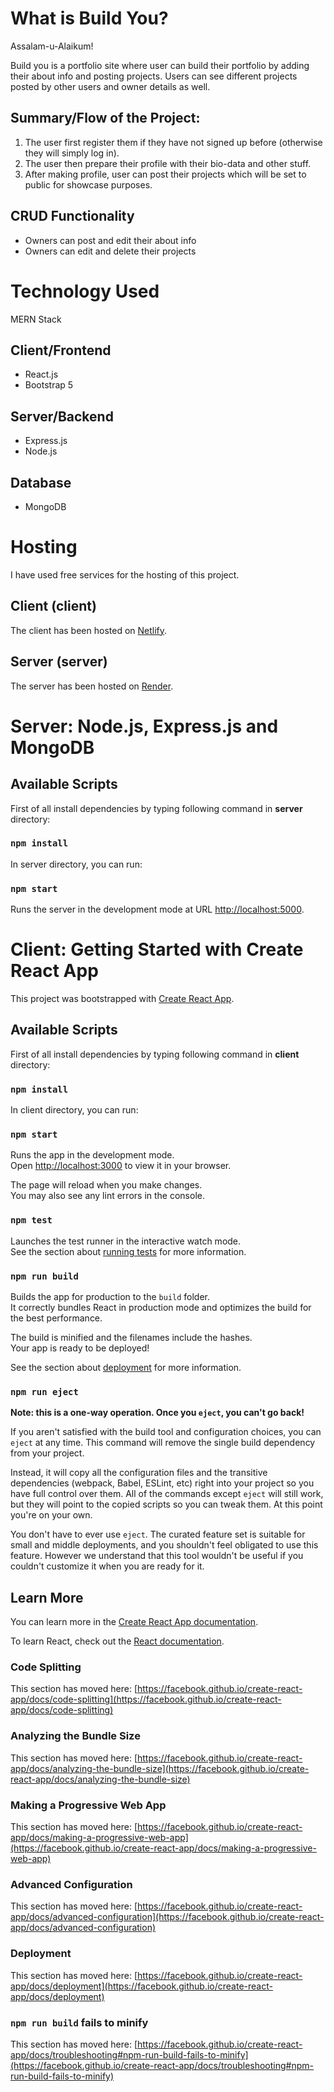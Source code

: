 # What is Build You?

Assalam-u-Alaikum!

Build you is a portfolio site where user can build their portfolio by adding their about info and posting projects. Users can see different projects posted by other users and owner details as well.

## Summary/Flow of the Project:

1. The user first register them if they have not signed up before (otherwise they will simply log in).
2. The user then prepare their profile with their bio-data and other stuff.
3. After making profile, user can post their projects which will be set to public for showcase purposes.

## CRUD Functionality

* Owners can post and edit their about info
* Owners can edit and delete their projects


# Technology Used

MERN Stack

## Client/Frontend

* React.js
* Bootstrap 5

## Server/Backend

* Express.js
* Node.js

## Database

* MongoDB


# Hosting

I have used free services for the hosting of this project.

## Client (client)

The client has been hosted on [Netlify](https://www.netlify.com/).

## Server (server)

The server has been hosted on [Render](https://www.render.com/).


# Server: Node.js, Express.js and MongoDB

## Available Scripts

First of all install dependencies by typing following command in **server** directory:

### `npm install`

In server directory, you can run:

### `npm start`

Runs the server in the development mode at URL [http://localhost:5000](http://localhost:5000).


# Client: Getting Started with Create React App

This project was bootstrapped with [Create React App](https://github.com/facebook/create-react-app).

## Available Scripts

First of all install dependencies by typing following command in **client** directory:

### `npm install`

In client directory, you can run:

### `npm start`

Runs the app in the development mode.\
Open [http://localhost:3000](http://localhost:3000) to view it in your browser.

The page will reload when you make changes.\
You may also see any lint errors in the console.

### `npm test`

Launches the test runner in the interactive watch mode.\
See the section about [running tests](https://facebook.github.io/create-react-app/docs/running-tests) for more information.

### `npm run build`

Builds the app for production to the `build` folder.\
It correctly bundles React in production mode and optimizes the build for the best performance.

The build is minified and the filenames include the hashes.\
Your app is ready to be deployed!

See the section about [deployment](https://facebook.github.io/create-react-app/docs/deployment) for more information.

### `npm run eject`

**Note: this is a one-way operation. Once you `eject`, you can't go back!**

If you aren't satisfied with the build tool and configuration choices, you can `eject` at any time. This command will remove the single build dependency from your project.

Instead, it will copy all the configuration files and the transitive dependencies (webpack, Babel, ESLint, etc) right into your project so you have full control over them. All of the commands except `eject` will still work, but they will point to the copied scripts so you can tweak them. At this point you're on your own.

You don't have to ever use `eject`. The curated feature set is suitable for small and middle deployments, and you shouldn't feel obligated to use this feature. However we understand that this tool wouldn't be useful if you couldn't customize it when you are ready for it.

## Learn More

You can learn more in the [Create React App documentation](https://facebook.github.io/create-react-app/docs/getting-started).

To learn React, check out the [React documentation](https://reactjs.org/).

### Code Splitting

This section has moved here: [https://facebook.github.io/create-react-app/docs/code-splitting](https://facebook.github.io/create-react-app/docs/code-splitting)

### Analyzing the Bundle Size

This section has moved here: [https://facebook.github.io/create-react-app/docs/analyzing-the-bundle-size](https://facebook.github.io/create-react-app/docs/analyzing-the-bundle-size)

### Making a Progressive Web App

This section has moved here: [https://facebook.github.io/create-react-app/docs/making-a-progressive-web-app](https://facebook.github.io/create-react-app/docs/making-a-progressive-web-app)

### Advanced Configuration

This section has moved here: [https://facebook.github.io/create-react-app/docs/advanced-configuration](https://facebook.github.io/create-react-app/docs/advanced-configuration)

### Deployment

This section has moved here: [https://facebook.github.io/create-react-app/docs/deployment](https://facebook.github.io/create-react-app/docs/deployment)

### `npm run build` fails to minify

This section has moved here: [https://facebook.github.io/create-react-app/docs/troubleshooting#npm-run-build-fails-to-minify](https://facebook.github.io/create-react-app/docs/troubleshooting#npm-run-build-fails-to-minify)
